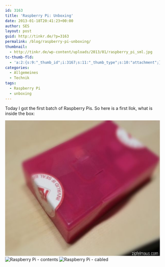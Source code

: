 ```yaml
---
id: 3163
title: 'Raspberry Pi: Unboxing'
date: 2013-01-18T20:41:23+00:00
author: SES
layout: post
guid: http://tinkr.de/?p=3163
permalink: /blog/raspberry-pi-unboxing/
thumbnail:
  - http://tinkr.de/wp-content/uploads/2013/01/raspberry_pi_sml.jpg
tc-thumb-fld:
  - 'a:2:{s:9:"_thumb_id";i:3167;s:11:"_thumb_type";s:10:"attachment";}'
categories:
  - Allgemeines
  - Technik
tags:
  - Raspberry Pi
  - unboxing
---
```

Today I got the first batch of Raspberry Pis. So here is a first llok, what is inside the box:

<img loading="lazy" src="/assets/2013/01/raspberry_pi_unboxing_01.jpg" alt="Raspberry Pi - box" width="606" height="440" class="alignnone size-full wp-image-3165" />

<img loading="lazy" src="/assets/2013/01/raspberry_pi_unboxing_02.jpg" alt="Raspberry Pi - contents" width="606" height="455" class="alignnone size-full wp-image-3166" srcset="/assets/2013/01/raspberry_pi_unboxing_02.jpg 606w, /assets/2013/01/raspberry_pi_unboxing_02-240x180.jpg 240w" sizes="(max-width: 606px) 100vw, 606px" />

<img loading="lazy" src="/assets/2013/01/raspberry_pi_unboxing_03.jpg" alt="Raspberry Pi - cabled" width="606" height="456" class="alignnone size-full wp-image-3167" srcset="/assets/2013/01/raspberry_pi_unboxing_03.jpg 606w, /assets/2013/01/raspberry_pi_unboxing_03-240x180.jpg 240w" sizes="(max-width: 606px) 100vw, 606px" />
